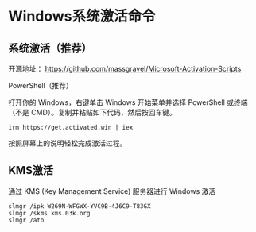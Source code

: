 # Windows系统激活命令



## 系统激活（推荐）

开源地址： https://github.com/massgravel/Microsoft-Activation-Scripts



PowerShell（推荐）

打开你的 Windows，右键单击 Windows 开始菜单并选择 PowerShell 或终端（不是 CMD）。复制并粘贴如下代码，然后按回车键。

```
irm https://get.activated.win | iex
```


按照屏幕上的说明轻松完成激活过程。



## KMS激活

通过 KMS (Key Management Service) 服务器进行 Windows 激活

```
slmgr /ipk W269N-WFGWX-YVC9B-4J6C9-T83GX
slmgr /skms kms.03k.org
slmgr /ato
```

